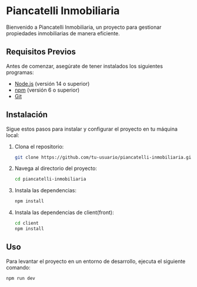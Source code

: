# Piancatelli Inmobiliaria

Bienvenido a Piancatelli Inmobiliaria, un proyecto para gestionar propiedades inmobiliarias de manera eficiente.

## Requisitos Previos

Antes de comenzar, asegúrate de tener instalados los siguientes programas:

- [Node.js](https://nodejs.org/) (versión 14 o superior)
- [npm](https://www.npmjs.com/) (versión 6 o superior)
- [Git](https://git-scm.com/)

## Instalación

Sigue estos pasos para instalar y configurar el proyecto en tu máquina local:

1. Clona el repositorio:
    ```bash
    git clone https://github.com/tu-usuario/piancatelli-inmobiliaria.git
    ```
2. Navega al directorio del proyecto:
    ```bash
    cd piancatelli-inmobiliaria
    ```
3. Instala las dependencias:
    ```bash
    npm install
    ```

3. Instala las dependencias de client(front):
    ```bash
    cd client
    npm install
    ```

## Uso

Para levantar el proyecto en un entorno de desarrollo, ejecuta el siguiente comando:

```bash
npm run dev